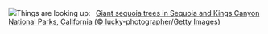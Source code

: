 ![](https://www.bing.com/th?id=OHR.SequoiaSunlight_EN-US6214316930_UHD.jpg&w=1000)Things are looking up:&nbsp;&ensp;[Giant sequoia trees in Sequoia and Kings Canyon National Parks, California (© lucky-photographer/Getty Images)](https://www.bing.com/th?id=OHR.SequoiaSunlight_EN-US6214316930_UHD.jpg)
<br><br/>
